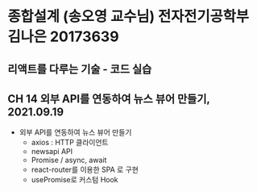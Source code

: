 # 종합설계 (송오영 교수님) 전자전기공학부 김나은 20173639

## 리액트를 다루는 기술 - 코드 실습

## CH 14 외부 API를 연동하여 뉴스 뷰어 만들기, 2021.09.19

- 외부 API를 연동하여 뉴스 뷰어 만들기
  - axios : HTTP 클라이언트
  - newsapi API
  - Promise / async, await
  - react-router를 이용한 SPA 로 구현
  - usePromise로 커스텀 Hook


